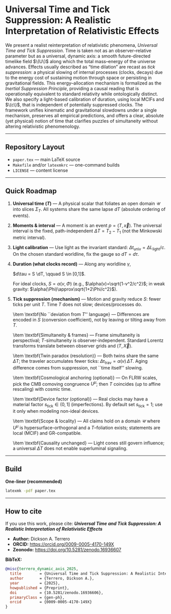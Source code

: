 # Universal Time and Tick Suppression: A Realistic Interpretation of Relativistic Effects

We present a realist reinterpretation of relativistic phenomena, *Universal Time and Tick Suppression*. Time is taken not as an observer–relative parameter but as a universal, dynamic axis: a smooth future-directed timelike field $\(U\)$ along which the total mass–energy of the universe advances. Effects usually described as “time dilation” are recast as *tick suppression*: a physical slowing of internal processes (clocks, decays) due to the energy cost of sustaining motion through space or persisting in gravitational fields. This energy–allocation mechanism is formalized as the *Inertial Suppression Principle*, providing a causal reading that is operationally equivalent to standard relativity while ontologically distinct. We also specify a light-based calibration of duration, using local MCIFs and $\(c\)$, that is independent of potentially suppressed clocks. The framework unifies kinematic and gravitational slowdowns under a single mechanism, preserves all empirical predictions, and offers a clear, absolute (yet physical) notion of time that clarifies puzzles of simultaneity without altering relativistic phenomenology.

---

## Repository Layout

- `paper.tex` — main LaTeX source  
- `Makefile` and/or `latexmkrc` — one-command builds  
- `LICENSE` — content license

---

## Quick Roadmap

1. **Universal time ($T$)** — A physical scalar that foliates an open domain $\mathcal U$ into slices $\Sigma_T$. 
    All systems share the same lapse $dT$ (absolute ordering of events).

2. **Moments \& interval** — A moment is an event $p=(T,\vec x)$. The universal interval is the fixed, path-independent $\Delta T=T_2-T_1$ (not the Minkowski metric interval).

3. **Light calibration** — Use light as the invariant standard: $\Delta t_{\text{univ}}=\Delta L_{\text{light}}/c$. On the chosen standard worldline, fix the gauge so $dT=d\tau$.

4. **Duration (what clocks record)** — Along any worldline $\gamma$,
  
   $d\tau = S \dT, \qquad S \in [0,1]$.

   For ideal clocks, $S=\alpha(v,\Phi)$ (e.g., $\alpha(v)=\sqrt{1-v^2/c^2}$; in weak gravity: $\alpha(\Phi)\approx\sqrt{1+2\Phi/c^2}$).

6. **Tick suppression (mechanism)** — Motion and gravity reduce $S$: fewer ticks per unit $T$. Time $T$ does not slow; devices/processes do.

    \item \textbf{No ``deviation from $T$'' language} — Differences are encoded in $S$ 
    (conversion coefficient), not by leaving or tilting away from $T$.

    \item \textbf{Simultaneity \& frames} — Frame simultaneity is perspectival; 
    $T$-simultaneity is observer-independent. 
    Standard Lorentz transforms translate between observer grids and $(T,\vec X)$.

    \item \textbf{Twin paradox (resolution)} — Both twins share the same $\Delta T$; 
    the traveler accumulates fewer ticks: 
    $\Delta\tau_{\text{trav}}=\alpha(v)\,\Delta T$. 
    Aging difference comes from suppression, not ``time itself'' slowing.

    \item \textbf{Cosmological anchoring (optional)} — On FLRW scales, pick the CMB comoving 
    congruence $U^\mu$; then $T$ coincides (up to affine rescaling) with cosmic time.

    \item \textbf{Device factor (optional)} — Real clocks may have a material factor 
    $s_{\mathrm{tick}} \in (0,1]$ (imperfections). By default set $s_{\mathrm{tick}}=1$; 
    use it only when modeling non-ideal devices.

    \item \textbf{Scope \& locality} — All claims hold on a domain $\mathcal U$ 
    where $U^\mu$ is hypersurface-orthogonal and a $T$–foliation exists; 
    statements are local (MCIF) and GR-compatible.

    \item \textbf{Causality unchanged} — Light cones still govern influence; 
    a universal $\Delta T$ does not enable superluminal signaling.

---

## Build

**One-liner (recommended)**  
```bash
latexmk -pdf paper.tex
```
---

## How to cite

If you use this work, please cite:
**_Universal Time and Tick Suppression: A Realistic Interpretation of Relativistic Effects_**

- **Author:** Dickson A. Terrero  
- **ORCID:** https://orcid.org/0009-0005-4170-149X
- **Zeonodo:** https://doi.org/10.5281/zenodo.16936607

**BibTeX:**
```bibtex
@misc{terrero_dynamic_axis_2025,
  title        = {Universal Time and Tick Suppression: A Realistic Interpretation of Relativistic Effects},
  author       = {Terrero, Dickson A.},
  year         = {2025},
  howpublished = {Preprint},
  doi          = {10.5281/zenodo.16936606},
  primaryClass = {gen-ph},
  orcid        = {0009-0005-4170-149X}
}
```

